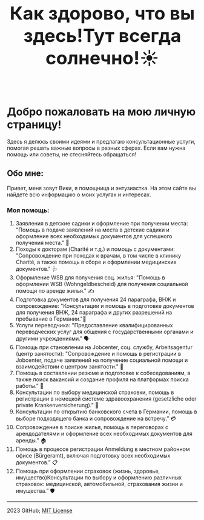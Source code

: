 <header style="font-size: 24px; font-weight: bold;">

<h1>Как здорово, что вы здесь!Тут всегда солнечно!☀️

</h1>

</header>

<!--
  <<< Author notes: Viki >>>
-->
# Добро пожаловать на мою личную страницу! 

Здесь я делюсь своими идеями и предлагаю консультационные услуги, помогая решать важные вопросы в разных сферах. Если вам нужна помощь или советы, не стесняйтесь обращаться!

## Обо мне: 

Привет, меня зовут Вики, я помощница и энтузиастка. На этом сайте вы найдете всю информацию о моих услугах и интересах.

### Моя помощь: 

1. Заявления в детские садики и оформление при получении места: "Помощь в подаче заявлений на места в детские садики и оформление всех необходимых документов для успешного получения места." 📑
2. Походы к докторам (Charité и т.д.) и помощь с документами: "Сопровождение при походах к врачам, в том числе в клинику Charité, а также помощь в сборе и оформлении медицинских документов." 🩺
3. Оформление WSB для получения соц. жилья: "Помощь в оформлении WSB (Wohngeldbescheid) для получения социальной помощи по аренде жилья." ✍️
4. Подготовка документов для получения 24 параграфа, ВНЖ и сопровождение: "Консультации и помощь в подготовке документов для получения ВНЖ, 24 параграфа и других разрешений на пребывание в Германии."📝
5. Услуги переводчика: "Предоставление квалифицированных переводческих услуг для общения с государственными органами и другими учреждениями." 🗣️
6. Помощь при становлении на Jobcenter, соц. службу, Arbeitsagentur (центр занятости): "Сопровождение и помощь в регистрации в Jobcenter, подаче заявлений на получение социальной помощи и взаимодействии с центром занятости." 📖
7. Помощь в составлении резюме и подготовке к собеседованиям, а также поиск вакансий и создание профиля на платформах поиска работы.” 💼
8. Консультации по выбору медицинской страховки, помощь в регистрации в немецкой системе здравоохранения (gesetzliche oder private Krankenversicherung).” 🏥
9. Консультации по открытию банковского счета в Германии, помощь в выборе подходящего банка и сопровождение на встречу.” 💳
10. Сопровождение в поиске жилья, помощь в переговорах с арендодателями и оформление всех необходимых документов для аренды.” 🏠
11. Помощь в процессе регистрации Anmeldung  в местном районном  офисе  (Bürgeramt), включая подготовку всех необходимых документов.” 📋
12. Помощь при оформлении страховок (жизнь, здоровье, имущество)Консультации по выбору и оформлению различных страховок: медицинской, автомобильной, страхования жизни и имущества.” 🛡️

<footer>

<!--
  <<< Author notes: Footer >>>
  Add a link to get support, GitHub status page, code of conduct, license link.
-->

---

 2023 GitHub;
 [MIT License](https://gh.io/mit)

</footer>
